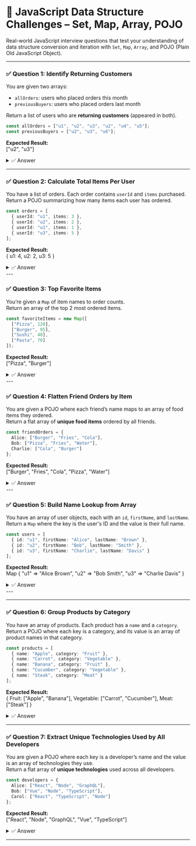 # 🧠 JavaScript Data Structure Challenges – Set, Map, Array, POJO

Real-world JavaScript interview questions that test your understanding of data structure conversion and iteration with `Set`, `Map`, `Array`, and POJO (Plain Old JavaScript Object).

---

### ✅ Question 1: Identify Returning Customers

You are given two arrays:
- `allOrders`: users who placed orders this month
- `previousBuyers`: users who placed orders last month

Return a list of users who are **returning customers** (appeared in both).

```ts
const allOrders = ["u1", "u2", "u3", "u2", "u4", "u5"];
const previousBuyers = ["u2", "u3", "u6"];
```

**Expected Result:**  
["u2", "u3"]

<details>
<summary>✅ Answer</summary>

```ts
const getReturningCustomers = (allOrders, previousBuyers) => {
  const currentSet = new Set(allOrders);
  const previousSet = new Set(previousBuyers);
  return [...currentSet].filter(user => previousSet.has(user));
};
```

</details>


---

### ✅ Question 2: Calculate Total Items Per User

You have a list of orders. Each order contains `userId` and `items` purchased.  
Return a POJO summarizing how many items each user has ordered.

```ts
const orders = [
  { userId: "u1", items: 3 },
  { userId: "u2", items: 2 },
  { userId: "u1", items: 1 },
  { userId: "u3", items: 5 }
];
```

**Expected Result:**  
{ u1: 4, u2: 2, u3: 5 }

<details>
<summary>✅ Answer</summary>


```ts
const totalItemsByUser = (orders) => {
  return orders.reduce((acc, { userId, items }) => {
    acc[userId] = (acc[userId] || 0) + items;
    return acc;
  }, {});
};
```

```ts
const orders = [
  { userId: "u1", items: 3 },
  { userId: "u2", items: 2 },
  { userId: "u1", items: 1 },
  { userId: "u3", items: 5 }
];

const getOrdered = () => {
   const map = new Map();

   orders.forEach((value, index) => {
       map.set(value.userId, (map.get(value.userId) ?? 0 )+ value.items)
   })
   
   return Object.fromEntries(map);
}
```
</details>
---

### ✅ Question 3: Top Favorite Items

You’re given a `Map` of item names to order counts.  
Return an array of the top 2 most ordered items.

```ts
const favoriteItems = new Map([
  ["Pizza", 120],
  ["Burger", 95],
  ["Sushi", 40],
  ["Pasta", 70]
]);
```

**Expected Result:**  
["Pizza", "Burger"]

<details>
<summary>✅ Answer</summary>

```ts
const getTopFavorites = (map) => {
  return [...map.entries()]
    .sort((a, b) => b[1] - a[1])
    .slice(0, 2)
    .map(([key]) => key);
};
```

```ts
const favoriteOrder = () => {
   const sortedArr = [...favoriteItems].sort((a,b) => b[1] -a[1]);
   const slicedArr = sortedArr.slice(0,2);
   const setV = new Set();
   
    for(const[value, value2] of slicedArr)
    {
        setV.add(value);
    }
   
   return [...setV];
}
```

</details>
---

### ✅ Question 4: Flatten Friend Orders by Item

You are given a POJO where each friend’s name maps to an array of food items they ordered.  
Return a flat array of **unique food items** ordered by all friends.

```ts
const friendOrders = {
  Alice: ["Burger", "Fries", "Cola"],
  Bob: ["Pizza", "Fries", "Water"],
  Charlie: ["Cola", "Burger"]
};
```

**Expected Result:**  
["Burger", "Fries", "Cola", "Pizza", "Water"]

<details>
<summary>✅ Answer</summary>


```ts
const getAllUniqueItems = (orders) => {
  const all = Object.values(orders).flat();
  return [...new Set(all)];
};
```

</details>
---

### ✅ Question 5: Build Name Lookup from Array

You have an array of user objects, each with an `id`, `firstName`, and `lastName`.  
Return a `Map` where the key is the user's ID and the value is their full name.

```ts
const users = [
  { id: "u1", firstName: "Alice", lastName: "Brown" },
  { id: "u2", firstName: "Bob", lastName: "Smith" },
  { id: "u3", firstName: "Charlie", lastName: "Davis" }
];
```

**Expected Result:**  
Map { "u1" => "Alice Brown", "u2" => "Bob Smith", "u3" => "Charlie Davis" }

<details>
<summary>✅ Answer</summary>
```ts
const buildUserNameMap = (users) => {
  return new Map(users.map(user => [user.id, `${user.firstName} ${user.lastName}`]));
};
```

```ts
const lookUpForNames = () => {
   const map = new Map();
   
   users.forEach((value, index) => {
       map.set(value.id, value.firstName + ' ' + value.lastName)
   })
   return map;
}
```

</details>
---

---

### ✅ Question 6: Group Products by Category

You have an array of products. Each product has a `name` and a `category`.  
Return a POJO where each key is a category, and its value is an array of product names in that category.

```ts
const products = [
  { name: "Apple", category: "Fruit" },
  { name: "Carrot", category: "Vegetable" },
  { name: "Banana", category: "Fruit" },
  { name: "Cucumber", category: "Vegetable" },
  { name: "Steak", category: "Meat" }
];
```

**Expected Result:**  
{ Fruit: ["Apple", "Banana"], Vegetable: ["Carrot", "Cucumber"], Meat: ["Steak"] }

<details>
<summary>✅ Answer</summary>

```ts
const groupByCategory = (products) => {
  return products.reduce((acc, product) => {
    const { category, name } = product;
    acc[category] = acc[category] || [];
    acc[category].push(name);
    return acc;
  }, {});
};
```

```ts
const groupUsingMap = () => {
  const map = new Map();

  products.forEach(({ name, category }) => {
    if (!map.has(category)) {
      map.set(category, []);
    }
    map.get(category).push(name);
  });

  return Object.fromEntries(map);
};
```
</details>

---

### ✅ Question 7: Extract Unique Technologies Used by All Developers

You are given a POJO where each key is a developer’s name and the value is an array of technologies they use.  
Return a flat array of **unique technologies** used across all developers.

```ts
const developers = {
  Alice: ["React", "Node", "GraphQL"],
  Bob: ["Vue", "Node", "TypeScript"],
  Carol: ["React", "TypeScript", "Node"]
};
```

**Expected Result:**  
["React", "Node", "GraphQL", "Vue", "TypeScript"]

<details>
<summary>✅ Answer</summary>

```ts
const extractTechnologies = (devs) => {
  const all = Object.values(devs).flat();
  return [...new Set(all)];
};
```

```ts
const techFromEach = () => {
  const resultSet = new Set();

  for (const techs of Object.values(developers)) {
    for (const tech of techs) {
      resultSet.add(tech);
    }
  }

  return Array.from(resultSet);
};
```
</details>

---